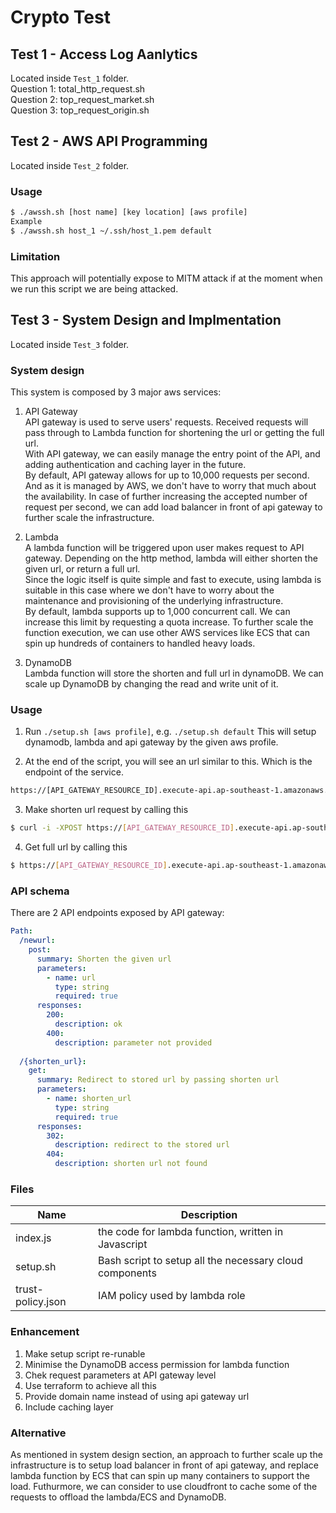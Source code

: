 # Crypto Test 
## Test 1 - Access Log Aanlytics 
Located inside `Test_1` folder.  
Question 1: total_http_request.sh  
Question 2: top_request_market.sh  
Question 3: top_request_origin.sh  

## Test 2 - AWS API Programming 
Located inside `Test_2` folder.  

### Usage
```bash
$ ./awssh.sh [host name] [key location] [aws profile]
Example
$ ./awssh.sh host_1 ~/.ssh/host_1.pem default
```

### Limitation
This approach will potentially expose to MITM attack if at the moment when we run this script we are being attacked. 

## Test 3 - System Design and Implmentation 
Located inside `Test_3` folder.   

### System design 
This system is composed by 3 major aws services:  

1. API Gateway  
API gateway is used to serve users' requests. Received requests will pass through to Lambda function for shortening the url or getting the full url.   
With API gateway, we can easily manage the entry point of the API, and adding authentication and caching layer in the future.   
By default, API gateway allows for up to 10,000 requests per second. And as it is managed by AWS, we don't have to worry that much about the availability. In case of further increasing the accepted number of request per second, we can add load balancer in front of api gateway to further scale the infrastructure. 

2. Lambda  
A lambda function will be triggered upon user makes request to API gateway. Depending on the http method, lambda will either shorten the given url, or return a full url.  
Since the logic itself is quite simple and fast to execute, using lambda is suitable in this case where we don't have to worry about the maintenance and provisioning of the underlying infrastructure.  
By default, lambda supports up to 1,000 concurrent call. We can increase this limit by requesting a quota increase. To further scale the function execution, we can use other AWS services like ECS that can spin up hundreds of containers to handled heavy loads.

3. DynamoDB  
Lambda function will store the shorten and full url in dynamoDB. 
We can scale up DynamoDB by changing the read and write unit of it. 

### Usage
1. Run `./setup.sh [aws profile]`, e.g. `./setup.sh default`
This will setup dynamodb, lambda and api gateway by the given aws profile. 


2. At the end of the script, you will see an url similar to this. Which is the endpoint of the service.
```bash
https://[API_GATEWAY_RESOURCE_ID].execute-api.ap-southeast-1.amazonaws.com/prod/newurl
```

3. Make shorten url request by calling this
```bash
$ curl -i -XPOST https://[API_GATEWAY_RESOURCE_ID].execute-api.ap-southeast-1.amazonaws.com/prod/newurl -d '{"url":"https://google.com"}'
```

4. Get full url by calling this
```bash
$ https://[API_GATEWAY_RESOURCE_ID].execute-api.ap-southeast-1.amazonaws.com/prod/[SHORTEN_URL]
```

### API schema
There are 2 API endpoints exposed by API gateway:  
```yaml
Path:  
  /newurl:  
    post:  
      summary: Shorten the given url
      parameters: 
        - name: url
          type: string
          required: true
      responses:
        200:
          description: ok
        400:
          description: parameter not provided
    
  /{shorten_url}:
    get:
      summary: Redirect to stored url by passing shorten url
      parameters:
        - name: shorten_url
          type: string
          required: true
      responses:
        302:
          description: redirect to the stored url
        404:
          description: shorten url not found
```

### Files
| Name      | Description |  
| --------- | ----------- |  
| index.js  | the code for lambda function, written in Javascript |
| setup.sh  | Bash script to setup all the necessary cloud components |
| trust-policy.json | IAM policy used by lambda role |

### Enhancement
1. Make setup script re-runable 
2. Minimise the DynamoDB access permission for lambda function
3. Chek request parameters at API gateway level
4. Use terraform to achieve all this
6. Provide domain name instead of using api gateway url
7. Include caching layer

### Alternative
As mentioned in system design section, an approach to further scale up the infrastructure is to setup load balancer in front of api gateway, and replace lambda function by ECS that can spin up many containers to support the load. Futhurmore, we can consider to use cloudfront to cache some of the requests to offload the lambda/ECS and DynamoDB.